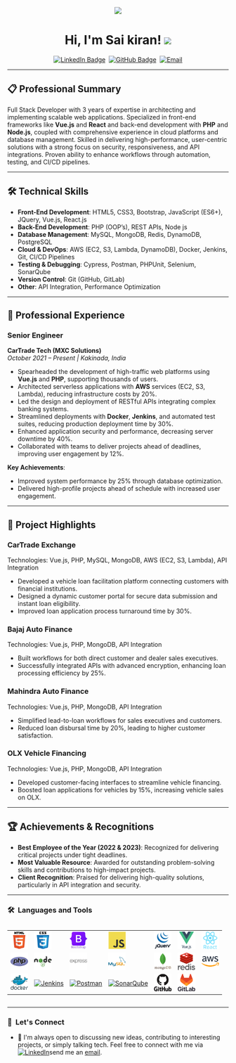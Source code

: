 <p align="center"><img src="https://media.giphy.com/media/M9gbBd9nbDrOTu1Mqx/giphy.gif" width="100"/></p>

<h1 align="center">Hi, I'm Sai kiran! <img src="https://media.giphy.com/media/hvRJCLFzcasrR4ia7z/giphy.gif" width="40"></h1>

<p align="center">
  <a href="https://www.linkedin.com/in/sai-kiran-malladi"><img src="https://img.shields.io/badge/LinkedIn-blue?style=for-the-badge&logo=linkedin&logoColor=white" alt="LinkedIn Badge"></a>&nbsp;
  <a href="https://github.com/saikiran3321"><img src="https://img.shields.io/github/followers/saikiran3321?label=Follow&style=for-the-badge" alt="GitHub Badge"></a>&nbsp;
  <a href="mailto:kiransaikiran057@gmail.com"><img src="https://img.shields.io/badge/Email-me-blue?style=for-the-badge&logo=gmail&logoColor=white" alt="Email"></a>
</p>

---

## 📋 Professional Summary

Full Stack Developer with 3 years of expertise in architecting and implementing scalable web applications. Specialized in front-end frameworks like **Vue.js** and **React** and back-end development with **PHP** and **Node.js**, coupled with comprehensive experience in cloud platforms and database management. Skilled in delivering high-performance, user-centric solutions with a strong focus on security, responsiveness, and API integrations. Proven ability to enhance workflows through automation, testing, and CI/CD pipelines.

---

## 🛠 Technical Skills

- **Front-End Development**: HTML5, CSS3, Bootstrap, JavaScript (ES6+), JQuery, Vue.js, React.js  
- **Back-End Development**: PHP (OOP’s), REST APIs, Node js 
- **Database Management**: MySQL, MongoDB, Redis, DynamoDB, PostgreSQL  
- **Cloud & DevOps**: AWS (EC2, S3, Lambda, DynamoDB), Docker, Jenkins, Git, CI/CD Pipelines  
- **Testing & Debugging**: Cypress, Postman, PHPUnit, Selenium, SonarQube  
- **Version Control**: Git (GitHub, GitLab)  
- **Other**: API Integration, Performance Optimization  

---

## 💼 Professional Experience

### **Senior Engineer**  
**CarTrade Tech (MXC Solutions)**  
*October 2021 – Present | Kakinada, India*

- Spearheaded the development of high-traffic web platforms using **Vue.js** and **PHP**, supporting thousands of users.  
- Architected serverless applications with **AWS** services (EC2, S3, Lambda), reducing infrastructure costs by 20%.  
- Led the design and deployment of RESTful APIs integrating complex banking systems.  
- Streamlined deployments with **Docker**, **Jenkins**, and automated test suites, reducing production deployment time by 30%.  
- Enhanced application security and performance, decreasing server downtime by 40%.  
- Collaborated with teams to deliver projects ahead of deadlines, improving user engagement by 12%.  

**Key Achievements**:  
- Improved system performance by 25% through database optimization.  
- Delivered high-profile projects ahead of schedule with increased user engagement.  

---

## 🚀 Project Highlights

### **CarTrade Exchange**  
Technologies: Vue.js, PHP, MySQL, MongoDB, AWS (EC2, S3, Lambda), API Integration  
- Developed a vehicle loan facilitation platform connecting customers with financial institutions.  
- Designed a dynamic customer portal for secure data submission and instant loan eligibility.  
- Improved loan application process turnaround time by 30%.  

### **Bajaj Auto Finance**  
Technologies: Vue.js, PHP, MongoDB, API Integration  
- Built workflows for both direct customer and dealer sales executives.  
- Successfully integrated APIs with advanced encryption, enhancing loan processing efficiency by 25%.  

### **Mahindra Auto Finance**  
Technologies: Vue.js, PHP, MongoDB, API Integration  
- Simplified lead-to-loan workflows for sales executives and customers.  
- Reduced loan disbursal time by 20%, leading to higher customer satisfaction.  

### **OLX Vehicle Financing**  
Technologies: Vue.js, PHP, MongoDB, API Integration  
- Developed customer-facing interfaces to streamline vehicle financing.  
- Boosted loan applications for vehicles by 15%, increasing vehicle sales on OLX.  

---

## 🏆 Achievements & Recognitions

- **Best Employee of the Year (2022 & 2023)**: Recognized for delivering critical projects under tight deadlines.  
- **Most Valuable Resource**: Awarded for outstanding problem-solving skills and contributions to high-impact projects.  
- **Client Recognition**: Praised for delivering high-quality solutions, particularly in API integration and security.  

---

### 🛠 &nbsp;Languages and Tools

<div style="overflow-x: auto; white-space: nowrap;">
<table align="center">
  <tr>
    <td>
      <a href="https://developer.mozilla.org/en-US/docs/Web/HTML" target="_blank" rel="noreferrer">
        <img src="https://raw.githubusercontent.com/devicons/devicon/master/icons/html5/html5-original-wordmark.svg" alt="HTML5" width="40" height="40"/>
      </a>
    </td>
    <td>
      <a href="https://www.w3schools.com/css/" target="_blank" rel="noreferrer">
        <img src="https://raw.githubusercontent.com/devicons/devicon/master/icons/css3/css3-original-wordmark.svg" alt="CSS3" width="40" height="40"/>
      </a>
    </td>
    <td>
      <a href="https://getbootstrap.com/" target="_blank" rel="noreferrer">
        <img src="https://raw.githubusercontent.com/devicons/devicon/master/icons/bootstrap/bootstrap-original-wordmark.svg" alt="Bootstrap" width="40" height="40"/>
      </a>
    </td>
    <td>
      <a href="https://developer.mozilla.org/en-US/docs/Web/JavaScript" target="_blank" rel="noreferrer">
        <img src="https://raw.githubusercontent.com/devicons/devicon/master/icons/javascript/javascript-original.svg" alt="JavaScript" width="40" height="40"/>
      </a>
    </td>
    <td>
      <a href="https://jquery.com/" target="_blank" rel="noreferrer">
        <img src="https://raw.githubusercontent.com/devicons/devicon/master/icons/jquery/jquery-original-wordmark.svg" alt="jQuery" width="40" height="40"/>
      </a>
    </td>
    <td>
      <a href="https://vuejs.org/" target="_blank" rel="noreferrer">
        <img src="https://raw.githubusercontent.com/devicons/devicon/master/icons/vuejs/vuejs-original-wordmark.svg" alt="Vue.js" width="40" height="40"/>
      </a>
    </td>
    <td>
      <a href="https://reactjs.org/" target="_blank" rel="noreferrer">
        <img src="https://raw.githubusercontent.com/devicons/devicon/master/icons/react/react-original-wordmark.svg" alt="React.js" width="40" height="40"/>
      </a>
    </td>
  </tr>
  <tr>
    <td>
      <a href="https://www.php.net/" target="_blank" rel="noreferrer">
        <img src="https://raw.githubusercontent.com/devicons/devicon/master/icons/php/php-original.svg" alt="PHP" width="40" height="40"/>
      </a>
    </td>
    <td>
      <a href="https://nodejs.org/" target="_blank" rel="noreferrer">
        <img src="https://raw.githubusercontent.com/devicons/devicon/master/icons/nodejs/nodejs-original-wordmark.svg" alt="Node.js" width="40" height="40"/>
      </a>
    </td>
    <td>
      <a href="https://expressjs.com/" target="_blank" rel="noreferrer">
        <img src="https://raw.githubusercontent.com/devicons/devicon/master/icons/express/express-original-wordmark.svg" alt="Express.js" width="40" height="40"/>
      </a>
    </td>
    <td>
      <a href="https://www.mysql.com/" target="_blank" rel="noreferrer">
        <img src="https://raw.githubusercontent.com/devicons/devicon/master/icons/mysql/mysql-original-wordmark.svg" alt="MySQL" width="40" height="40"/>
      </a>
    </td>
    <td>
      <a href="https://www.mongodb.com/" target="_blank" rel="noreferrer">
        <img src="https://raw.githubusercontent.com/devicons/devicon/master/icons/mongodb/mongodb-original-wordmark.svg" alt="MongoDB" width="40" height="40"/>
      </a>
    </td>
    <td>
      <a href="https://redis.io/" target="_blank" rel="noreferrer">
        <img src="https://raw.githubusercontent.com/devicons/devicon/master/icons/redis/redis-original-wordmark.svg" alt="Redis" width="40" height="40"/>
      </a>
    </td>
    <td>
      <a href="https://aws.amazon.com/" target="_blank" rel="noreferrer">
        <img src="https://raw.githubusercontent.com/devicons/devicon/master/icons/amazonwebservices/amazonwebservices-original-wordmark.svg" alt="AWS" width="40" height="40"/>
      </a>
    </td>
  </tr>
  <tr>
    <td>
      <a href="https://www.docker.com/" target="_blank" rel="noreferrer">
        <img src="https://raw.githubusercontent.com/devicons/devicon/master/icons/docker/docker-original-wordmark.svg" alt="Docker" width="40" height="40"/>
      </a>
    </td>
    <td>
      <a href="https://www.jenkins.io/" target="_blank" rel="noreferrer">
        <img src="https://www.vectorlogo.zone/logos/jenkins/jenkins-icon.svg" alt="Jenkins" width="40" height="40"/>
      </a>
    </td>
    <td>
      <a href="https://www.postman.com/" target="_blank" rel="noreferrer">
        <img src="https://www.vectorlogo.zone/logos/getpostman/getpostman-icon.svg" alt="Postman" width="40" height="40"/>
      </a>
    </td>
    <td>
      <a href="https://sonarqube.org/" target="_blank" rel="noreferrer">
        <img src="https://github.com/gilbarbara/logos/blob/main/logos/sonarqube.svg" alt="SonarQube" width="40" height="40"/>
      </a>
    </td>
    <td>
      <a href="https://github.com/" target="_blank" rel="noreferrer">
        <img src="https://raw.githubusercontent.com/devicons/devicon/master/icons/github/github-original-wordmark.svg" alt="GitHub" width="40" height="40"/>
      </a>
    </td>
    <td>
      <a href="https://gitlab.com/" target="_blank" rel="noreferrer">
        <img src="https://raw.githubusercontent.com/devicons/devicon/master/icons/gitlab/gitlab-original-wordmark.svg" alt="GitLab" width="40" height="40"/>
      </a>
    </td>
  </tr>
</table>
</div>

---

### 🤝 &nbsp;Let's Connect

- 💬 I'm always open to discussing new ideas, contributing to interesting projects, or simply talking tech. Feel free to connect with me via [![LinkedIn](https://img.shields.io/badge/LinkedIn-Profile-blue)](https://www.linkedin.com/in/sai-kiran-malladi)send me an [email](mailto:kiransaikiran057@gmail.com).
